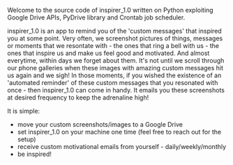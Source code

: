 Welcome to the source code of inspirer_1.0 written on Python exploiting Google Drive APIs, PyDrive library and Crontab job scheduler.

inspirer_1.0 is an app to remind you of the 'custom messages' that inspired you at some point. Very often, we screenshot pictures of things, messages or moments that we resontate with - the ones that ring a bell with us - the ones that inspire us and make us feel good and motivated. And almost everytime, within days we forget about them. It's not until we scroll through our phone galleries when these images with amazing custom messages hit us again and we sigh! In those moments, if you wished the existence of an 'automated reminder' of these custom messages that you resonated with once - then inspirer_1.0 can come in handy. It emails you these screenshots at desired frequency to keep the adrenaline high! 

It is simple:
- move your custom screenshots/images to a Google Drive
- set inspirer_1.0 on your machine one time (feel free to reach out for the setup)
- receive custom motivational emails from yourself - daily/weekly/monthly
- be inspired!